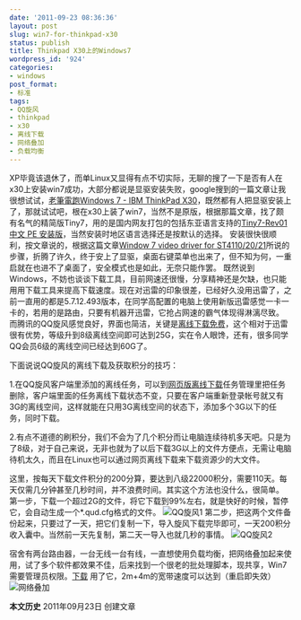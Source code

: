 ```yaml
---
date: '2011-09-23 08:36:36'
layout: post
slug: win7-for-thinkpad-x30
status: publish
title: Thinkpad X30上的Windows7
wordpress_id: '924'
categories:
- windows
post_format:
- 标准
tags:
- QQ旋风
- thinkpad
- x30
- 离线下载
- 网络叠加
- 负载均衡
---
```


XP毕竟该退休了，而单Linux又显得有点不切实际，无聊的搜了一下是否有人在x30上安装win7成功，大部分都说是显驱安装失败，google搜到的一篇文章让我很想试试，[老筆電跑Windows 7 - IBM ThinkPad X30](http://f.pil.tw/thread-887189-1-1.html)，既然都有人把显驱安装上了，那就试试吧，根在x30上装了win7，当然不是原版，根据那篇文章，找了颇有名气的精简版Tiny7，用的是国内网友打包的包括东亚语言支持的[Tiny7-Rev01 中文 PE 安装版](http://hi.baidu.com/txwdchina/blog/item/992c0def5df696deb21cb14e.html)，当然安装时地区语言选择还是按默认的选择。
安装很快很顺利，按文章说的，根据这篇文章[Window 7 video driver for ST4110/20/21](http://www.tabletpcbuzz.com/showthread.php?36937-Window-7-video-driver-for-ST4110-20-21)所说的步骤，折腾了许久，终于安上了显驱，桌面右键菜单也出来了，但不知为何，一重启就在也进不了桌面了，安全模式也是如此，无奈只能作罢。
既然说到Windows，不妨也谈谈下载工具，目前网速还很慢，分享精神还是欠缺，也只能用用下载工具来提高下载速度。现在对迅雷的印象很差，已经好久没用迅雷了，之前一直用的都是5.7.12.493版本，在同学高配置的电脑上使用新版迅雷感觉一卡一卡的，若用的是路由，只要有机器开迅雷，它抢占网速的霸气体现得淋漓尽致。
而腾讯的QQ旋风感觉良好，界面也简洁，关键是[离线下载免费](http://act.vip.qq.com/xuanfeng/act.html)，这个相对于迅雷很有优势，等级升到8级离线空间即可达到25G，实在令人眼馋，还有，很多同学QQ会员6级的离线空间已经达到60G了。

下面说说QQ旋风的离线下载及获取积分的技巧：

1.在QQ旋风客户端里添加的离线任务，可以到[网页版离线下载](http://lixian.qq.com)任务管理里把任务删除，客户端里面的任务离线下载状态不变，只要在客户端重新登录帐号就又有3G的离线空间，这样就能在只用3G离线空间的状态下，添加多个3G以下的任务，同时下载。

2.有点不道德的刷积分，我们不会为了几个积分而让电脑连续待机多天吧。只是为了8级，对于自己来说，无非也就为了以后下载3G以上的文件方便点，无需让电脑待机太久，而且在Linux也可以通过网页离线下载来下载资源少的大文件。

这里，按每天下载文件积分的200分算，要达到八级22000积分，需要110天。每天仅需几分钟甚至几秒时间，并不浪费时间。其实这个方法也没什么，很简单。
第一步，下载一个超过2G的文件，将它下载到99%左右，就是快好的时候，暂停它，会自动生成一个*.qud.cfg格式的文件。
![QQ旋风1](http://i951.photobucket.com/albums/ad353/Fooleap/Blog/Fooleap/2011-09-21_132015.png)
第二步，把这两个文件备份起来，只要过了一天，把它们复制一下，导入旋风下载完毕即可，一天200积分收入囊中。当然前一天先复制，第二天一导入也就几秒的事情。
![QQ旋风2](http://i951.photobucket.com/albums/ad353/Fooleap/Blog/Fooleap/2011-09-21_132635.png)

宿舍有两台路由器，一台无线一台有线，一直想使用负载均衡，把网络叠加起来使用，试了多个软件都效果不佳，后来找到一个很老的批处理脚本，现共享，Win7需要管理员权限。[下载](http://dl.dbank.com/c0bbx3bzhv)
用了它，2m+4m的宽带速度可以达到（重启即失效）
![网络叠加](http://i951.photobucket.com/albums/ad353/Fooleap/Blog/Fooleap/2011-09-21_173442.png)

**本文历史**
2011年09月23日  创建文章
